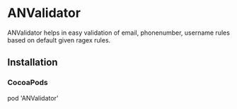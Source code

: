 # ANValidator

ANValidator helps in easy validation of email, phonenumber, username rules based on default given ragex rules. 

## Installation

### CocoaPods

pod 'ANValidator'
